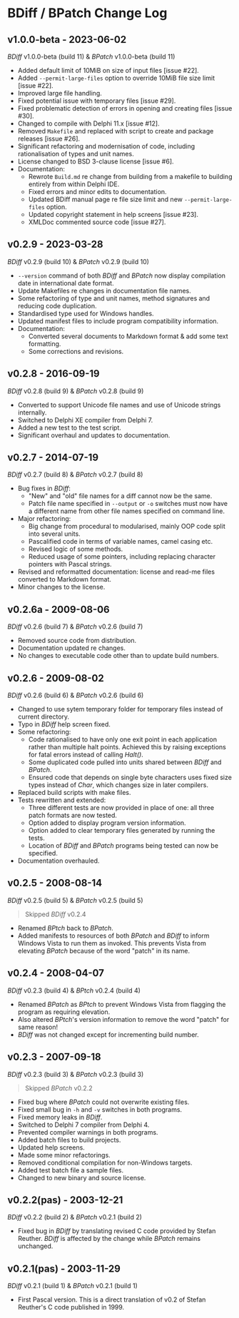 # BDiff / BPatch Change Log

## v1.0.0-beta - 2023-06-02

_BDiff_ v1.0.0-beta (build 11) & _BPatch_ v1.0.0-beta (build 11)

* Added default limit of 10MiB on size of input files [issue #22].
* Added `--permit-large-files` option to override 10MiB file size limit [issue #22].
* Improved large file handling.
* Fixed potential issue with temporary files [issue #29].
* Fixed problematic detection of errors in opening and creating files [issue #30].
* Changed to compile with Delphi 11.x [issue #12].
* Removed `Makefile` and replaced with script to create and package releases [issue #26].
* Significant refactoring and modernisation of code, including rationalisation of types and unit names.
* License changed to BSD 3-clause license [issue #6].
* Documentation:
  * Rewrote `Build.md` re change from building from a makefile to building entirely from within Delphi IDE.
  * Fixed errors and minor edits to documentation. 
  * Updated BDiff manual page re file size limit and new `--permit-large-files` option.
  * Updated copyright statement in help screens [issue #23].
  * XMLDoc commented source code [issue #27].

## v0.2.9 - 2023-03-28

_BDiff_ v0.2.9 (build 10) & _BPatch_ v0.2.9 (build 10)

* `--version` command of both _BDiff_ and _BPatch_ now display compilation date in international date format.
* Update Makefiles re changes in documentation file names.
* Some refactoring of type and unit names, method signatures and reducing code duplication.
* Standardised type used for Windows handles.
* Updated manifest files to include program compatibility information.
* Documentation:
  * Converted several documents to Markdown format & add some text formatting.
  * Some corrections and revisions.

## v0.2.8 - 2016-09-19

_BDiff_ v0.2.8 (build 9) & _BPatch_ v0.2.8 (build 9)

* Converted to support Unicode file names and use of Unicode strings internally.
* Switched to Delphi XE compiler from Delphi 7.
* Added a new test to the test script.
* Significant overhaul and updates to documentation.

## v0.2.7 - 2014-07-19

_BDiff_ v0.2.7 (build 8) & _BPatch_ v0.2.7 (build 8)

* Bug fixes in _BDiff_:
  * "New" and "old" file names for a diff cannot now be the same.
  * Patch file name specified in `--output` or `-o` switches must now have a different name from other file names specified on command line.
* Major refactoring:
  * Big change from procedural to modularised, mainly OOP code split into several units.
  * Pascalified code in terms of variable names, camel casing etc.
  * Revised logic of some methods.
  * Reduced usage of some pointers, including replacing character pointers with Pascal strings.
* Revised and reformatted documentation: license and read-me files converted to  Markdown format.
* Minor changes to the license.

## v0.2.6a - 2009-08-06

_BDiff_ v0.2.6 (build 7) & _BPatch_ v0.2.6 (build 7)

* Removed source code from distribution.
* Documentation updated re changes.
* No changes to executable code other than to update build numbers.

## v0.2.6 - 2009-08-02

_BDiff_ v0.2.6 (build 6) & _BPatch_ v0.2.6 (build 6)

* Changed to use sytem temporary folder for temporary files instead of current directory.
* Typo in _BDiff_ help screen fixed.
* Some refactoring:
  * Code rationalised to have only one exit point in each application rather than multiple halt points. Achieved this by raising exceptions for fatal errors instead of calling _Halt()_.
  * Some duplicated code pulled into units shared between _BDiff_ and _BPatch_.
  * Ensured code that depends on single byte characters uses fixed size types instead of _Char_, which changes size in later compilers.
* Replaced build scripts with make files.
* Tests rewritten and extended:
  * Three different tests are now provided in place of one: all three patch formats are now tested.
  * Option added to display program version information.
  * Option added to clear temporary files generated by running the tests.
  * Location of _BDiff_ and _BPatch_ programs being tested can now be specified.
* Documentation overhauled.

## v0.2.5 - 2008-08-14

_BDiff_ v0.2.5 (build 5) & _BPatch_ v0.2.5 (build 5)

> Skipped _BDiff_ v0.2.4

* Renamed _BPtch_ back to _BPatch_.
* Added manifests to resources of both _BPatch_ and _BDiff_ to inform Windows Vista to run them as invoked. This prevents Vista from elevating _BPatch_ because of the word "patch" in its name.

## v0.2.4 - 2008-04-07

_BDiff_ v0.2.3 (build 4) & _BPtch_ v0.2.4 (build 4)

* Renamed _BPatch_ as _BPtch_ to prevent Windows Vista from flagging the program as requiring elevation.
* Also altered _BPtch_'s version information to remove the word "patch" for same reason!
* _BDiff_ was not changed except for incrementing build number.

## v0.2.3 - 2007-09-18

_BDiff_ v0.2.3 (build 3) & _BPatch_ v0.2.3 (build 3)

> Skipped _BPatch_ v0.2.2

* Fixed bug where _BPatch_ could not overwrite existing files.
* Fixed small bug in `-h` and `-v` switches in both programs.
* Fixed memory leaks in _BDiff_.
* Switched to Delphi 7 compiler from Delphi 4.
* Prevented compiler warnings in both programs.
* Added batch files to build projects.
* Updated help screens.
* Made some minor refactorings.
* Removed conditional compilation for non-Windows targets.
* Added test batch file a sample files.
* Changed to new binary and source license.

## v0.2.2(pas) - 2003-12-21

_BDiff_ v0.2.2 (build 2) & _BPatch_ v0.2.1 (build 2)

* Fixed bug in _BDiff_ by translating revised C code provided by Stefan Reuther. _BDiff_ is affected by the change while _BPatch_ remains unchanged.

## v0.2.1(pas) - 2003-11-29

_BDiff_ v0.2.1 (build 1) & _BPatch_ v0.2.1 (build 1)

* First Pascal version. This is a direct translation of v0.2 of Stefan Reuther's C code published in 1999.
